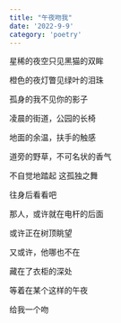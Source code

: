 ```yaml
---
title: "午夜吻我"
date: '2022-9-9'
category: 'poetry'
---
```


星稀的夜空只见黑猫的双眸 

橙色的夜灯瞥见绿叶的泪珠 

孤身的我不见你的影子



凌晨的街道，公园的长椅 

地面的余温，扶手的触感 

道旁的野草，不可名状的香气 

不自觉地踏起 这孤独之舞



往身后看看吧 

那人，或许就在电杆的后面 

或许正在树顶眺望 

又或许，他哪也不在 

藏在了衣柜的深处 

等着在某个这样的午夜 

给我一个吻